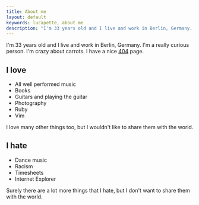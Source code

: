 ```yaml
---
title: About me
layout: default
keywords: lucapette, about me
description: "I'm 33 years old and I live and work in Berlin, Germany. I'm a really curious person."
---
```


I'm 33 years old and I live and work in Berlin, Germany. I'm a really curious person. I'm crazy about carrots. I have a nice [404](/404.html) page.

I love
------

- All well performed music
- Books
- Guitars and playing the guitar
- Photography
- Ruby
- Vim

I love many other things too, but I wouldn't like to share them with the world.

I hate
------

- Dance music
- Racism
- Timesheets
- Internet Explorer

Surely there are a lot more things that I hate, but I don't want to share them with the world.
